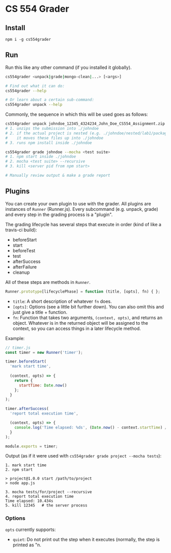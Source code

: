 # CS 554 Grader

## Install
```
npm i -g cs554grader
```

## Run
Run this like any other command (if you installed it globally).
```sh
cs554grader <unpack|grade|mongo-clean|...> [<args>]

# Find out what it can do:
cs554grader --help

# Or learn about a certain sub-command:
cs554grader unpack --help
```

Commonly, the sequence in which this will be used goes as follows:
```sh
cs554grader unpack johndoe_12345_4324234_John_Doe_CS554_Assignment.zip
# 1. unzips the submission into ./johndoe
# 2. if the actual project is nested (e.g. ./johndoe/nested/lab1/package.json),
#    it moves these files up into ./johndoe
# 3. runs npm install inside ./johndoe

cs554grader grade johndoe --mocha <test suite>
# 1. npm start inside ./johndoe
# 2. mocha <test suite> --recursive
# 3. kill <server pid from npm start>

# Manually review output & make a grade report
```


## Plugins
You can create your own plugin to use with the grader. All plugins are instances
of `Runner` (Runner.js). Every subcommand (e.g. unpack, grade) and every step in
the grading process is a "plugin".

The grading lifecycle has several steps that execute in order (kind of like a
travis-ci build):
  - beforeStart
  - start
  - beforeTest
  - test
  - afterSuccess
  - afterFailure
  - cleanup
  
All of these steps are methods in `Runner`.

```javascript
Runner.prototype[lifecyclePhase] = function (title, [opts], fn) { };
```

- `title`: A short description of whatever `fn` does.
- `[opts]`: Options (see a little bit further down). You can also omit this and
  just give a title + function.
- `fn`: Function that takes two arguments, `(context, opts)`, and returns an
  object. Whatever is in the returned object will be assigned to the context, so
  you can access things in a later lifecycle method.
  
Example:
```javascript
// timer.js
const timer = new Runner('timer');

timer.beforeStart(
  'mark start time',
  
  (context, opts) => {
    return {
      startTime: Date.now()
    };
  }
);

timer.afterSuccess(
  'report total execution time',

  (context, opts) => {
    console.log('Time elapsed: %ds', (Date.now() - context.startTime) / 1000);
  }
);

module.exports = timer;
```

Output (as if it were used with `cs554grader grade project --mocha tests`):
```
1. mark start time
2. npm start

> project@1.0.0 start /path/to/project
> node app.js

3. mocha tests/for/project --recursive
4. report total execution time
Time elapsed: 10.434s
5. kill 12345   # the server process
```


### Options
`opts` currently supports:
- `quiet`: Do not print out the step when it executes (normally, the step is
  printed as "n. <title>")


### Using plugins
To use your shiny new `Runner`, it has to be `.use()`'d by another `Runner`.
Remember how unpack and grade are runners themselves?

```javascript
const unpack = new Runner('unpack');
const timer = require('./timer.js');

unpack.use(timer);
```

`unpack` will inherit all of the functions registered to each lifecycle within
`timer`. If unpack already has things registered to a phase, the things
inherited from timer will go after those.

Example:

**unpack** (before calling `unpack.use(timer)`)
- beforeStart
  - unzip
  - bubble module to top
- start
  - npm install

**timer**
- beforeStart
  - start timer
- afterSuccess
  - report total time

`unpack.use(timer)`

**unpack** (after calling `unpack.use(timer)`)
- beforeStart
  - unzip
  - bubble module to top
  - start timer
- start
  - npm install
- afterSuccess
  - report total time


## Future additions
- Local plugin registration `cs554grader register myplugin/`.
  Get description from myplugin/package.json.
  Have registered plugins show up alongside pre-packaged ones like --mongo.
  For now, given the scope, just adding to plugins/ will be sufficient.
  
- Automatic report generation.

- Automatic point tallying (requires some way of neatly assigning points).


<p align="center">
  <img alt="xkcd automation comic" src="https://imgs.xkcd.com/comics/automation.png" />
</p>
